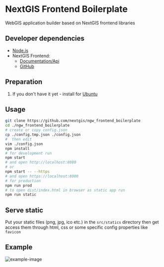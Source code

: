 # NextGIS Frontend Boilerplate

WebGIS application builder based on NextGIS frontend libraries

## Developer dependencies

- [Node.js](https://nodejs.org/en/)
- NextGIS Frontend:
  - [Documentation/Api](http://code.nextgis.com)
  - [GitHub](https://github.com/nextgis/nextgisweb_frontend)

## Preparation

1. If you don't have it yet - install for [Ubuntu](https://github.com/nodesource/distributions/blob/master/README.md#installation-instructions)

## Usage

```bash
git clone https://github.com/nextgis/ngw_frontend_boilerplate
cd ./ngw_frontend_boilerplate
# create or copy config.json
cp ./config.tmp.json ./config.json
#  then edit
vim ./config.json
npm install
# for development run
npm start
# and open http://localhost:8080
# or
npm start -- --https
# and open https://localhost:8080
# for production
npm run prod
# to open dist/index.html in browser as static app run
npm run static
```

## Serve static

Put your static files (png, jpg, ico etc.) in the `src/statics` directory then get access them through html, css or some specific config properties like `favicon`
## Example

![example-image](http://m-d.me/img/ss/20190604_163715.png)

